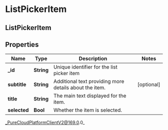 # ListPickerItem

## ListPickerItem

## Properties

|Name | Type | Description | Notes|
|------------ | ------------- | ------------- | -------------|
| **_id** | **String** | Unique identifier for the list picker item | |
| **subtitle** | **String** | Additional text providing more details about the item. | [optional] |
| **title** | **String** | The main text displayed for the item. | |
| **selected** | **Bool** | Whether the item is selected. | |



_PureCloudPlatformClientV2@169.0.0_
